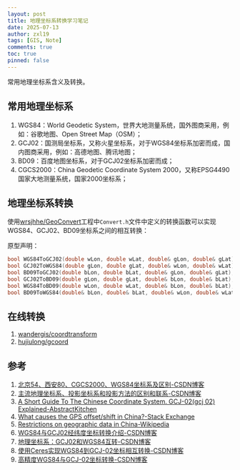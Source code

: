```yaml
---
layout: post
title: 地理坐标系转换学习笔记
date: 2025-07-13
author: zxl19
tags: [GIS, Note]
comments: true
toc: true
pinned: false
---
```


常用地理坐标系含义及转换。

<!-- more -->

## 常用地理坐标系

1. WGS84：World Geodetic System，世界大地测量系统，国外图商采用，例如：谷歌地图、Open Street Map（OSM）；
2. GCJ02：国测局坐标系，又称火星坐标系，对于WGS84坐标系加密而成，国内图商采用，例如：高德地图、腾讯地图；
3. BD09：百度地图坐标系，对于GCJ02坐标系加密而成；
4. CGCS2000：China Geodetic Coordinate System 2000，又称EPSG4490国家大地测量系统，国家2000坐标系；

## 地理坐标系转换

使用[wrsjhhe/GeoConvert](https://github.com/wrsjhhe/GeoConvert)工程中`Convert.h`文件中定义的转换函数可以实现WGS84、GCJ02、BD09坐标系之间的相互转换：

原型声明：

```cpp
bool WGS84ToGCJ02(double wLon, double wLat, double& gLon, double& gLat);
bool GCJ02ToWGS84(double gLon, double gLat, double& wLon, double& wLat);
bool BD09ToGCJ02(double bLon, double bLat, double& gLon, double& gLat);
bool GCJ02ToBD09(double gLon, double gLat, double& bLon, double& bLat);
bool WGS84ToBD09(double wLon, double wLat, double& bLon, double& bLat);
bool BD09ToWGS84(double& bLon, double& bLat, double& wLon, double& wLat);
```

## 在线转换

1. [wandergis/coordtransform](https://github.com/wandergis/coordtransform)
2. [hujiulong/gcoord](https://github.com/hujiulong/gcoord)

## 参考

1. [北京54、西安80、CGCS2000、WGS84坐标系及区别-CSDN博客](https://blog.csdn.net/wokaowokaowokao12345/article/details/127447010)
2. [主流地理坐标系、投影坐标系和投影方法的区别和联系-CSDN博客](https://blog.csdn.net/qq_42276781/article/details/122597363)
3. [A Short Guide To The Chinese Coordinate System. GCJ-02(gcj 02) Explained-AbstractKitchen](https://abstractkitchen.com/blog/a-short-guide-to-chinese-coordinate-system/)
4. [What causes the GPS offset/shift in China?-Stack Exchange](https://gis.stackexchange.com/questions/141542/what-causes-the-gps-offset-shift-in-china)
5. [Restrictions on geographic data in China-Wikipedia](https://en.wikipedia.org/wiki/Restrictions_on_geographic_data_in_China)
6. [WGS84与GCJ02经纬度坐标转换介绍-CSDN博客](https://blog.csdn.net/feinifi/article/details/120547127)
7. [地理坐标系：GCJ02和WGS84互转-CSDN博客](https://blog.csdn.net/qq_42276781/article/details/121388429)
8. [使用Ceres实现WGS84到GCJ-02坐标相互转换-CSDN博客](https://blog.csdn.net/gudufuyun/article/details/106721340)
9. [高精度WGS84与GCJ-02坐标转换-CSDN博客](https://blog.csdn.net/gudufuyun/article/details/106738942)
